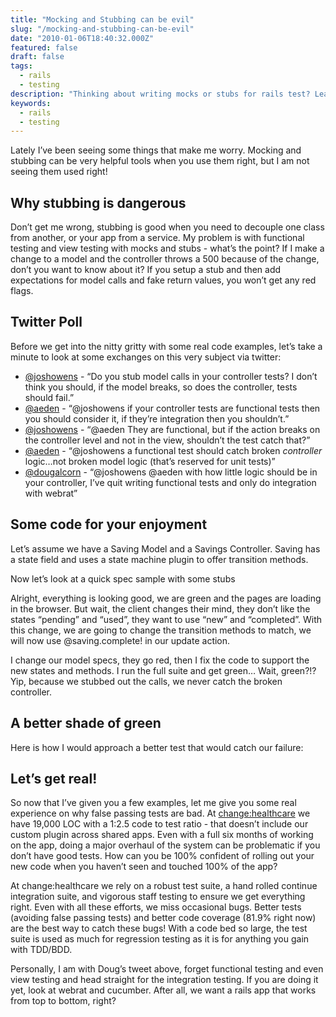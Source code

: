 ```yaml
---
title: "Mocking and Stubbing can be evil"
slug: "/mocking-and-stubbing-can-be-evil"
date: "2010-01-06T18:40:32.000Z"
featured: false
draft: false
tags:
  - rails
  - testing
description: "Thinking about writing mocks or stubs for rails test? Learn how to do it better..."
keywords:
  - rails
  - testing
---
```


Lately I’ve been seeing some things that make me worry. Mocking and
stubbing can be very helpful tools when you use them right, but I am not
seeing them used right!

Why stubbing is dangerous
-------------------------

Don’t get me wrong, stubbing is good when you need to decouple one class
from another, or your app from a service. My problem is with functional
testing and view testing with mocks and stubs - what’s the point? If I
make a change to a model and the controller throws a 500 because of the
change, don’t you want to know about it? If you setup a stub and then
add expectations for model calls and fake return values, you won’t get
any red flags.

Twitter Poll
------------

Before we get into the nitty gritty with some real code examples, let’s
take a minute to look at some exchanges on this very subject via
twitter:

-   [@joshowens](http://twitter.com/joshowens/status/6357588864) - “Do
    you stub model calls in your controller tests? I don’t think you
    should, if the model breaks, so does the controller, tests should
    fail.”
-   [@aeden](http://twitter.com/aeden/status/6358330745) - “@joshowens
    if your controller tests are functional tests then you should
    consider it, if they’re integration then you shouldn’t.”
-   [@joshowens](http://twitter.com/joshowens/status/6359847612) -
    “@aeden They are functional, but if the action breaks on the
    controller level and not in the view, shouldn’t the test catch
    that?”
-   [@aeden](http://twitter.com/aeden/status/6361130735) - “@joshowens a
    functional test should catch broken *controller* logic…not broken
    model logic (that’s reserved for unit tests)”
-   [@dougalcorn](http://twitter.com/dougalcorn/status/6371747801) -
    “@joshowens @aeden with how little logic should be in your
    controller, I’ve quit writing functional tests and only do
    integration with webrat”

Some code for your enjoyment
----------------------------

Let’s assume we have a Saving Model and a Savings Controller. Saving has
a state field and uses a state machine plugin to offer transition
methods.

Now let’s look at a quick spec sample with some stubs

Alright, everything is looking good, we are green and the pages are
loading in the browser. But wait, the client changes their mind, they
don’t like the states “pending” and “used”, they want to use “new” and
“completed”. With this change, we are going to change the transition
methods to match, we will now use @saving.complete! in our update
action.

I change our model specs, they go red, then I fix the code to support
the new states and methods. I run the full suite and get green… Wait,
green?!? Yip, because we stubbed out the calls, we never catch the
broken controller.

A better shade of green
-----------------------

Here is how I would approach a better test that would catch our failure:

Let’s get real!
---------------

So now that I’ve given you a few examples, let me give you some real
experience on why false passing tests are bad. At
[change:healthcare](https://www.changehealthcare.com) we have 19,000 LOC
with a 1:2.5 code to test ratio - that doesn’t include our custom plugin
across shared apps. Even with a full six months of working on the app,
doing a major overhaul of the system can be problematic if you don’t
have good tests. How can you be 100% confident of rolling out your new
code when you haven’t seen and touched 100% of the app?

At change:healthcare we rely on a robust test suite, a hand rolled
continue integration suite, and vigorous staff testing to ensure we get
everything right. Even with all these efforts, we miss occasional bugs.
Better tests (avoiding false passing tests) and better code coverage
(81.9% right now) are the best way to catch these bugs! With a code bed
so large, the test suite is used as much for regression testing as it is
for anything you gain with TDD/BDD.

Personally, I am with Doug’s tweet above, forget functional testing and
even view testing and head straight for the integration testing. If you
are doing it yet, look at webrat and cucumber. After all, we want a
rails app that works from top to bottom, right?

